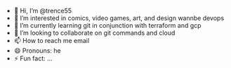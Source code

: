 - 👋 Hi, I’m @trence55
- 👀 I’m interested in comics, video games, art, and design wannbe devops
- 🌱 I’m currently learning git in conjunction with terraform and gcp
- 💞️ I’m looking to collaborate on git commands and cloud
- 📫 How to reach me email
- 😄 Pronouns: he
- ⚡ Fun fact: ...

<!---
trence55/trence55 is a ✨ special ✨ repository because its `README.md` (this file) appears on your GitHub profile.
You can click the Preview link to take a look at your changes.
--->

